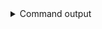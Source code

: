 
<details>
<summary>Command output</summary>

```sh

kafka-topics \
    --bootstrap-server localhost:6969 \
    --command-config teamA-sa.properties \
    --replication-factor 1 \
    --partitions 1 \
    --create --if-not-exists \
    --topic slow-topic
Created topic slow-topic.

```

</details>
      

